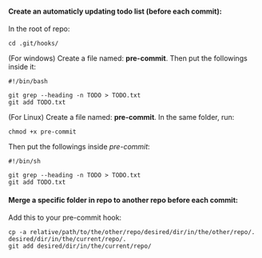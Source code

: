 

#### Create an automaticly updating todo list (before each commit):
In the root of repo:
```
cd .git/hooks/
```
(For windows) Create a file named: **pre-commit**. Then put the followings inside it:
```
#!/bin/bash

git grep --heading -n TODO > TODO.txt
git add TODO.txt
```

(For Linux) Create a file named: **pre-commit**. In the same folder, run:

```
chmod +x pre-commit
```

Then put the followings inside *pre-commit*:

```
#!/bin/sh

git grep --heading -n TODO > TODO.txt
git add TODO.txt
```


#### Merge a specific folder in repo to another repo before each commit:

Add this to your pre-commit hook:

```
cp -a relative/path/to/the/other/repo/desired/dir/in/the/other/repo/. desired/dir/in/the/current/repo/.
git add desired/dir/in/the/current/repo/
```


